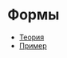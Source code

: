 # Формы

* [Теория](https://html5book.ru/html5-forms/)
* [Пример](http://vladmaxi.net/developer/lesson75/demo/3/index.html)
